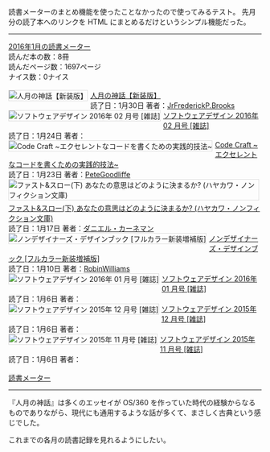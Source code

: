 <!-- 2016 年 1 月に読んだ本 -->

読書メーターのまとめ機能を使ったことなかったので使ってみるテスト。
先月分の読了本へのリンクを HTML にまとめるだけというシンプル機能だった。

---

<a href="http://bookmeter.com/u/104835/matome?invite_id=104835">2016年1月の読書メーター</a><br />読んだ本の数：8冊<br />読んだページ数：1697ページ<br />ナイス数：0ナイス<br /><br /><a href="http://bookmeter.com/b/4621066080"><img src="http://ecx.images-amazon.com/images/I/513Y-C2739L._SX70_.jpg" alt="人月の神話【新装版】" align="left" style="margin:0 5px 5px 0;border:1px solid #dcdcdc;"></a><a href="http://bookmeter.com/b/4621066080" title="人月の神話【新装版】">人月の神話【新装版】</a><br />読了日：1月30日 著者：<a href="http://bookmeter.com/s?q=Jr%20Frederick%20P.%20Brooks">JrFrederickP.Brooks</a><br clear="left"><a href="http://bookmeter.com/b/B018KOLWP4"><img src="http://ecx.images-amazon.com/images/I/51nwrAous4L._SX70_.jpg" alt="ソフトウェアデザイン 2016年 02 月号 [雑誌]" align="left" style="margin:0 5px 5px 0;border:1px solid #dcdcdc;"></a><a href="http://bookmeter.com/b/B018KOLWP4" title="ソフトウェアデザイン 2016年 02 月号 [雑誌]">ソフトウェアデザイン 2016年 02 月号 [雑誌]</a><br />読了日：1月24日 著者：<a href="http://bookmeter.com/s?q="></a><br clear="left"><a href="http://bookmeter.com/b/4839921946"><img src="http://ecx.images-amazon.com/images/I/514n5BfAWOL._SX70_.jpg" alt="Code Craft ~エクセレントなコードを書くための実践的技法~" align="left" style="margin:0 5px 5px 0;border:1px solid #dcdcdc;"></a><a href="http://bookmeter.com/b/4839921946" title="Code Craft ~エクセレントなコードを書くための実践的技法~">Code Craft ~エクセレントなコードを書くための実践的技法~</a><br />読了日：1月23日 著者：<a href="http://bookmeter.com/s?q=Pete%20Goodliffe">PeteGoodliffe</a><br clear="left"><a href="http://bookmeter.com/b/4150504113"><img src="http://ecx.images-amazon.com/images/I/41hWbq-cz2L._SX70_.jpg" alt="ファスト&amp;スロー(下) あなたの意思はどのように決まるか? (ハヤカワ・ノンフィクション文庫)" align="left" style="margin:0 5px 5px 0;border:1px solid #dcdcdc;"></a><a href="http://bookmeter.com/b/4150504113" title="ファスト&amp;スロー(下) あなたの意思はどのように決まるか? (ハヤカワ・ノンフィクション文庫)">ファスト&amp;スロー(下) あなたの意思はどのように決まるか? (ハヤカワ・ノンフィクション文庫)</a><br />読了日：1月17日 著者：<a href="http://bookmeter.com/s?q=%E3%83%80%E3%83%8B%E3%82%A8%E3%83%AB%E3%83%BB%E3%82%AB%E3%83%BC%E3%83%8D%E3%83%9E%E3%83%B3">ダニエル・カーネマン</a><br clear="left"><a href="http://bookmeter.com/b/4839928401"><img src="http://ecx.images-amazon.com/images/I/41nvddaG9BL._SX70_.jpg" alt="ノンデザイナーズ・デザインブック [フルカラー新装増補版]" align="left" style="margin:0 5px 5px 0;border:1px solid #dcdcdc;"></a><a href="http://bookmeter.com/b/4839928401" title="ノンデザイナーズ・デザインブック [フルカラー新装増補版]">ノンデザイナーズ・デザインブック [フルカラー新装増補版]</a><br />読了日：1月10日 著者：<a href="http://bookmeter.com/s?q=Robin%20Williams">RobinWilliams</a><br clear="left"><a href="http://bookmeter.com/b/B016YNZ3OE"><img src="http://ecx.images-amazon.com/images/I/51NBaHwK4CL._SX70_.jpg" alt="ソフトウェアデザイン 2016年 01 月号 [雑誌]" align="left" style="margin:0 5px 5px 0;border:1px solid #dcdcdc;"></a><a href="http://bookmeter.com/b/B016YNZ3OE" title="ソフトウェアデザイン 2016年 01 月号 [雑誌]">ソフトウェアデザイン 2016年 01 月号 [雑誌]</a><br />読了日：1月6日 著者：<a href="http://bookmeter.com/s?q="></a><br clear="left"><a href="http://bookmeter.com/b/B015WS2EDA"><img src="http://ecx.images-amazon.com/images/I/512W-qvJfpL._SX70_.jpg" alt="ソフトウェアデザイン 2015年 12 月号 [雑誌]" align="left" style="margin:0 5px 5px 0;border:1px solid #dcdcdc;"></a><a href="http://bookmeter.com/b/B015WS2EDA" title="ソフトウェアデザイン 2015年 12 月号 [雑誌]">ソフトウェアデザイン 2015年 12 月号 [雑誌]</a><br />読了日：1月6日 著者：<a href="http://bookmeter.com/s?q="></a><br clear="left"><a href="http://bookmeter.com/b/B01494YKUI"><img src="http://ecx.images-amazon.com/images/I/51ZQejuAc9L._SX70_.jpg" alt="ソフトウェアデザイン 2015年 11 月号 [雑誌]" align="left" style="margin:0 5px 5px 0;border:1px solid #dcdcdc;"></a><a href="http://bookmeter.com/b/B01494YKUI" title="ソフトウェアデザイン 2015年 11 月号 [雑誌]">ソフトウェアデザイン 2015年 11 月号 [雑誌]</a><br />読了日：1月6日 著者：<a href="http://bookmeter.com/s?q="></a><br clear="left"><br /><a href="http://bookmeter.com/">読書メーター</a><br />

---

『人月の神話』は多くのエッセイが OS/360 を作っていた時代の経験からなるものでありながら、現代にも通用するような話が多くて、まさしく古典という感じでした。

これまでの各月の読書記録を見れるようにしたい。
